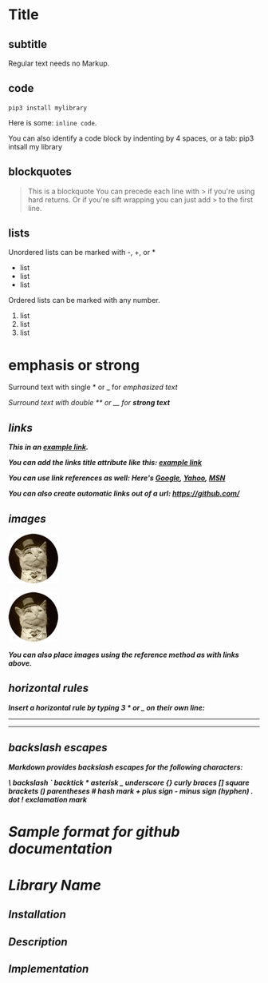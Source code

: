 # Title

## subtitle

Regular text needs no Markup.

## code
```
pip3 install mylibrary
```
Here is some: `inline code`.

You can also identify a code block by indenting by 4 spaces, or a tab:
    pip3 intsall my library


## blockquotes

> This is a blockquote
> You can precede each line with > if you're using hard returns.
> Or if you're sift wrapping you can just add > to the first line.

## lists

Unordered lists can be marked with -, +, or *

* list
* list
* list

Ordered lists can be marked with any number.

1. list
1. list
1. list


# emphasis or strong

Surround text with single * or _ for <em>
*emphasized text*

Surround text with double ** or __ for <strong>
**strong text**


## links

This in an [example link](https://daringfireball.net/projects/markdown/syntax).

You can add the links title attribute like this:
[example link](https://github.com/ "Title goes here")

You can use link references as well:
Here's [Google][1], [Yahoo][2], [MSN][3]

[1]: http://google.com/        "Google"
[2]: http://search.yahoo.com/  "Yahoo Search"
[3]: http://search.msn.com/    "MSN Search"

You can also create automatic links out of a url:
<https://github.com/>


## images

![Alt text](/data/cat.png)

![Alt text](/data/cat.png "Optional title")

You can also place images using the reference method as with links above.

## horizontal rules

Insert a horizontal rule by typing 3 * or _ on their own line:

***
___

## backslash escapes

Markdown provides backslash escapes for the following characters:

\\   backslash
\`   backtick
\*   asterisk
\_   underscore
\{\}  curly braces
\[\]  square brackets
\(\)  parentheses
\#   hash mark
\+   plus sign
\-   minus sign (hyphen)
\.   dot
\!   exclamation mark


# Sample format for github documentation
# Library Name
## Installation
## Description
## Implementation
